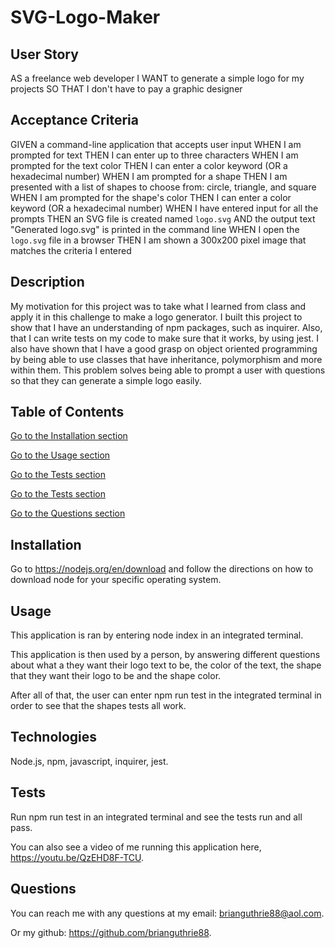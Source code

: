 # SVG-Logo-Maker

## User Story
AS a freelance web developer
I WANT to generate a simple logo for my projects
SO THAT I don't have to pay a graphic designer

## Acceptance Criteria
GIVEN a command-line application that accepts user input
WHEN I am prompted for text
THEN I can enter up to three characters
WHEN I am prompted for the text color
THEN I can enter a color keyword (OR a hexadecimal number)
WHEN I am prompted for a shape
THEN I am presented with a list of shapes to choose from: circle, triangle, and square
WHEN I am prompted for the shape's color
THEN I can enter a color keyword (OR a hexadecimal number)
WHEN I have entered input for all the prompts
THEN an SVG file is created named `logo.svg`
AND the output text "Generated logo.svg" is printed in the command line
WHEN I open the `logo.svg` file in a browser
THEN I am shown a 300x200 pixel image that matches the criteria I entered

## Description
My motivation for this project was to take what I learned from class and apply it in this challenge to make a logo generator. I built this project to show that I have an understanding of npm packages, such as inquirer. Also, that I can write tests on my code to make sure that it works, by using jest. I also have shown that I have a good grasp on object oriented programming by being able to use classes that have inheritance, polymorphism and more within them. This problem solves being able to prompt a user with questions so that they can generate a simple logo easily.

## Table of Contents
[Go to the Installation section](##Installation)

[Go to the Usage section](##Usage)

[Go to the Tests section](##Technologies)

[Go to the Tests section](##Tests)

[Go to the Questions section](##Questions)

## Installation
Go to https://nodejs.org/en/download and follow the directions on how to download node for your specific operating system.

## Usage
This application is ran by entering node index in an integrated terminal.

This application is then used by a person, by answering different questions about what a they want their logo text to be, the color of the text, the shape that they want their logo to be and the shape color. 

After all of that, the user can enter npm run test in the integrated terminal in order to see that the shapes tests all work.

## Technologies
Node.js, npm, javascript, inquirer, jest.

## Tests
Run npm run test in an integrated terminal and see the tests run and all pass.

You can also see a video of me running this application here, https://youtu.be/QzEHD8F-TCU.

## Questions
You can reach me with any questions at my email: brianguthrie88@aol.com.

Or my github: https://github.com/brianguthrie88.